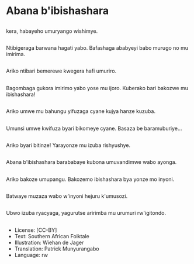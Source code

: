 # Abana b'ibishashara

##
kera, habayeho umuryango wishimye.

##
Ntibigeraga barwana hagati yabo. Bafashaga ababyeyi babo murugo no mu imirima.

##
Ariko ntibari bemerewe kwegera hafi umuriro.

##
Bagombaga gukora imirimo yabo yose mu ijoro. Kuberako bari bakozwe mu ibishashara!

##
Ariko umwe mu bahungu yifuzaga cyane kujya hanze kuzuba.

##
Umunsi umwe kwifuza byari bikomeye cyane. Basaza be baramuburiye...

##
Ariko byari bitinze! Yarayonze mu izuba rishyushye.

##
Abana b'ibishashara barababaye kubona umuvandimwe wabo ayonga.

##
Ariko bakoze umupangu. Bakozemo ibishashara bya yonze mo inyoni.

##
Batwaye muzaza wabo w'inyoni hejuru k'umusozi.

##
Ubwo izuba ryacyaga, yagurutse aririmba mu urumuri rw'igitondo.

##
* License: [CC-BY]
* Text: Southern African Folktale
* Illustration: Wiehan de Jager
* Translation: Patrick Munyurangabo
* Language: rw

